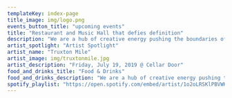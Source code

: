 ```yaml
---
templateKey: index-page
title_image: img/logo.png
events_button_title: "upcoming events"
title: "Restaurant and Music Hall that defies definition"
description: "We are a hub of creative energy pushing the boundaries of collaboration in food, music, and art. Not afraid to explore new territories and shine the light on creators of all kinds - we are here to celebrate our community with you."
artist_spotlight: "Artist Spotlight"
artist_name: "Truxton Mile"
artist_image: img/truxtonmile.jpg
artist_description: "Friday, July 19, 2019 @ Cellar Door"
food_and_drinks_title: "Food & Drinks"
food_and_drinks_description: "We are a hub of creative energy pushing the boundaries of collaboration in food, music, and art. Not afraid to explore new territories and shine the light on creators of all kinds - we are here to celebrate our community with you."
spotify_playlist: "https://open.spotify.com/embed/artist/1o2oLRSKlPBVWKTQjfpNH5"
---
```

